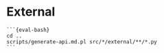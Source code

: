 # External

````{eval-rst}
```{eval-bash}
cd ..
scripts/generate-api.md.pl src/*/external/**/*.py
```
````
